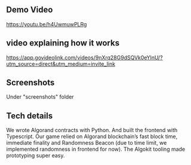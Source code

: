 ## Demo Video

https://youtu.be/h4UwmuwPLRg

## video explaining how it works
https://app.govideolink.com/videos/9nXrq28G9dSQVk0eYlnU/?utm_source=direct&utm_medium=invite_link


## Screenshots 

Under "screenshots" folder

## Tech details

We wrote Algorand contracts with Python. And built the frontend with Typescript. Our game relied on Algorand blockchain’s fast block time, immediate finality and Randomness Beacon (due to time limit, we implemented randomness in frontend for now). The Algokit tooling made prototyping super easy.
